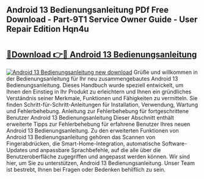 ## Android 13 Bedienungsanleitung PDf Free Download - Part-9T1 Service Owner Guide - User Repair Edition Hqn4u

# <h2><a href="http://df2ssfe.blite.top/?on=Android+13+Bedienungsanleitung">🔗Download 👉🔴 Android 13 Bedienungsanleitung</a></h2>

[![Android 13 Bedienungsanleitung new download](https://i.imgur.com/lujVjoI.png)](http://df2ssfe.blite.top/?on=Android+13+Bedienungsanleitung)
Grüße und willkommen in der Bedienungsanleitung für Ihr neu zusammengebautes Android 13 Bedienungsanleitung. Dieses Handbuch wurde speziell entwickelt, um Ihnen den Einstieg in Ihr Produkt zu erleichtern und Ihnen ein gründliches Verständnis seiner Merkmale, Funktionen und Fähigkeiten zu vermitteln. Sie finden Schritt-für-Schritt-Anleitungen für Installation, Verwendung, Wartung und Fehlerbehebung. Anleitung zur Fehlerbehebung für fortgeschrittene Benutzer Android 13 Bedienungsanleitung Dieser Abschnitt enthält erweiterte Tipps zur Fehlerbehebung für erfahrene Benutzer Ihres neuen Android 13 Bedienungsanleitung. Zu den erweiterten Funktionen von Android 13 Bedienungsanleitung gehören das Scannen von Fingerabdrücken, die Smart-Home-Integration, automatische Software-Updates und anpassbare Sprachbefehle, auf die alle über die Benutzeroberfläche zugegriffen und angepasst werden können. Wir sind hier, um Sie zu unterstützen, Android 13 Bedienungsanleitung. Unser Team ist bestrebt, Ihnen bei Fragen oder Bedenken behilflich zu sein.
